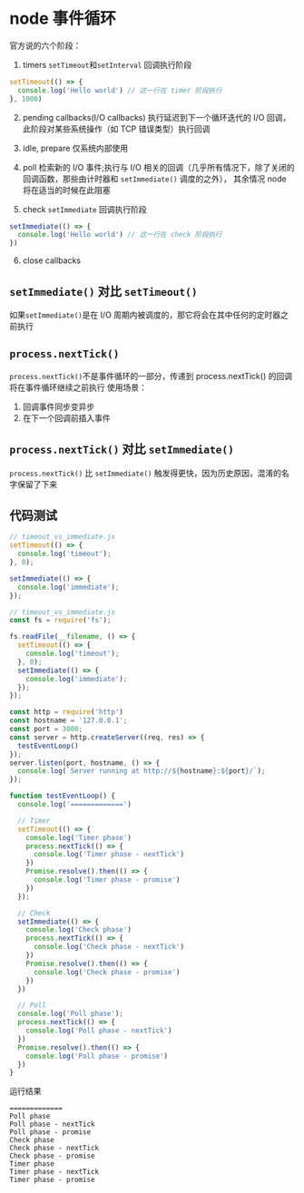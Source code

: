 # node 事件循环

官方说的六个阶段：

1. timers
`setTimeout`和`setInterval` 回调执行阶段
```js
setTimeout(() => {     
  console.log('Hello world') // 这一行在 timer 阶段执行   
}, 1000)
```

2. pending callbacks(I/O callbacks)
执行延迟到下一个循环迭代的 I/O 回调，此阶段对某些系统操作（如 TCP 错误类型）执行回调

3. idle, prepare
仅系统内部使用

4. poll
检索新的 I/O 事件;执行与 I/O 相关的回调（几乎所有情况下，除了关闭的回调函数，那些由计时器和 `setImmediate()` 调度的之外），
其余情况 node 将在适当的时候在此阻塞

5. check
`setImmediate` 回调执行阶段
```js
setImmediate(() => {     
  console.log('Hello world') // 这一行在 check 阶段执行   
})
```
6. close callbacks

## `setImmediate()` 对比 `setTimeout()`
如果`setImmediate()`是在 I/O 周期内被调度的，那它将会在其中任何的定时器之前执行

## `process.nextTick()`
`process.nextTick()`不是事件循环的一部分，传递到 process.nextTick() 的回调将在事件循环继续之前执行
使用场景：
1. 回调事件同步变异步
2. 在下一个回调前插入事件

## `process.nextTick()` 对比 `setImmediate()`
`process.nextTick()` 比 `setImmediate()` 触发得更快，因为历史原因，混淆的名字保留了下来


## 代码测试

```js
// timeout_vs_immediate.js
setTimeout(() => {
  console.log('timeout');
}, 0);

setImmediate(() => {
  console.log('immediate');
});
```
```js
// timeout_vs_immediate.js
const fs = require('fs');

fs.readFile(__filename, () => {
  setTimeout(() => {
    console.log('timeout');
  }, 0);
  setImmediate(() => {
    console.log('immediate');
  });
});
```

```js
const http = require('http')
const hostname = '127.0.0.1';
const port = 3000;
const server = http.createServer((req, res) => {
  testEventLoop()
});
server.listen(port, hostname, () => {
  console.log(`Server running at http://${hostname}:${port}/`);
});

function testEventLoop() {
  console.log('=============')

  // Timer
  setTimeout(() => {
    console.log('Timer phase') 
    process.nextTick(() => {
      console.log('Timer phase - nextTick')
    })
    Promise.resolve().then(() => {
      console.log('Timer phase - promise')
    })
  });

  // Check
  setImmediate(() => {
    console.log('Check phase')
    process.nextTick(() => {
      console.log('Check phase - nextTick')
    })
    Promise.resolve().then(() => {
      console.log('Check phase - promise')
    })
  })

  // Poll
  console.log('Poll phase');
  process.nextTick(() => {
    console.log('Poll phase - nextTick')
  })
  Promise.resolve().then(() => {
    console.log('Poll phase - promise')
  })
}
```

运行结果

```
=============
Poll phase
Poll phase - nextTick
Poll phase - promise
Check phase
Check phase - nextTick
Check phase - promise
Timer phase
Timer phase - nextTick
Timer phase - promise
```
